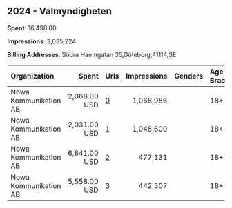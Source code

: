 ## 2024 - Valmyndigheten 
**Spent**: 16,498.00

**Impressions**: 3,035,224

**Billing Addresses**: Södra Hamngatan 35,Göteborg,41114,SE

|Organization|Spent|Urls|Impressions|Genders|Age Brackets|Country Codes|
|:---|---:|:---|---:|:---|:---|:---|
|Nowa Kommunikation AB|2,068.00 USD|[0](https://www.snap.com/political-ads/asset/abc394d9c46eec4dd160e79c07b99189d5f1d15d268c77c8b37a05c1cc7c2e68?mediaType=mp4)|1,068,986||18+|sweden|
|Nowa Kommunikation AB|2,031.00 USD|[1](https://www.snap.com/political-ads/asset/b4708015f5c289a3d3109556bbd371845205d4a31ac3d7b52a9332a99f53b6d0?mediaType=mp4)|1,046,600||18+|sweden|
|Nowa Kommunikation AB|6,841.00 USD|[2](https://www.snap.com/political-ads/asset/5e582d7078e913c417fe9352b10eeda9fa8f49b7319bbead4d35da7769ae4ff1?mediaType=mp4)|477,131||18+|sweden|
|Nowa Kommunikation AB|5,558.00 USD|[3](https://www.snap.com/political-ads/asset/03a4eb34b2342bca22491e04ae0e300c0344ee6bdedb3eb6e80c65f19a0ba575?mediaType=mp4)|442,507||18+|sweden|
